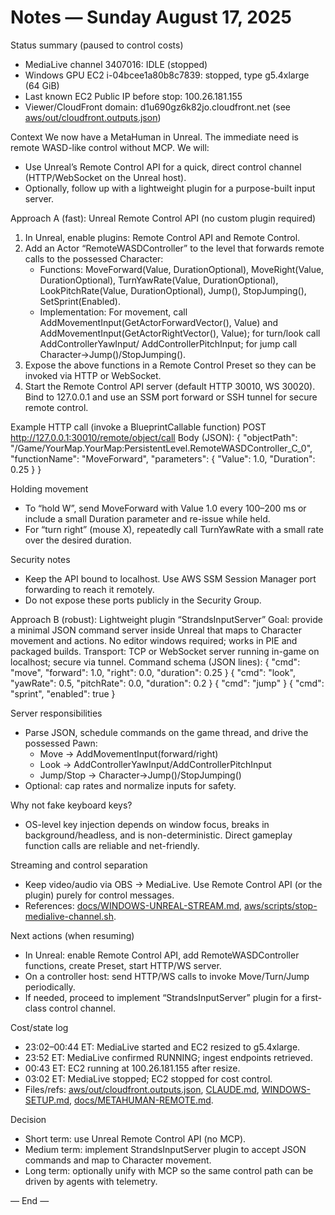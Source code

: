 # Notes — Sunday August 17, 2025

Status summary (paused to control costs)
- MediaLive channel 3407016: IDLE (stopped)
- Windows GPU EC2 i-04bcee1a80b8c7839: stopped, type g5.4xlarge (64 GiB)
- Last known EC2 Public IP before stop: 100.26.181.155
- Viewer/CloudFront domain: d1u690gz6k82jo.cloudfront.net (see [aws/out/cloudfront.outputs.json](aws/out/cloudfront.outputs.json:1))

Context
We now have a MetaHuman in Unreal. The immediate need is remote WASD-like control without MCP. We will:
- Use Unreal’s Remote Control API for a quick, direct control channel (HTTP/WebSocket on the Unreal host).
- Optionally, follow up with a lightweight plugin for a purpose-built input server.

Approach A (fast): Unreal Remote Control API (no custom plugin required)
1) In Unreal, enable plugins: Remote Control API and Remote Control.
2) Add an Actor “RemoteWASDController” to the level that forwards remote calls to the possessed Character:
   - Functions: MoveForward(Value, DurationOptional), MoveRight(Value, DurationOptional), TurnYawRate(Value, DurationOptional), LookPitchRate(Value, DurationOptional), Jump(), StopJumping(), SetSprint(Enabled).
   - Implementation: For movement, call AddMovementInput(GetActorForwardVector(), Value) and AddMovementInput(GetActorRightVector(), Value); for turn/look call AddControllerYawInput/ AddControllerPitchInput; for jump call Character->Jump()/StopJumping().
3) Expose the above functions in a Remote Control Preset so they can be invoked via HTTP or WebSocket.
4) Start the Remote Control API server (default HTTP 30010, WS 30020). Bind to 127.0.0.1 and use an SSM port forward or SSH tunnel for secure remote control.

Example HTTP call (invoke a BlueprintCallable function)
POST http://127.0.0.1:30010/remote/object/call
Body (JSON):
{
  "objectPath": "/Game/YourMap.YourMap:PersistentLevel.RemoteWASDController_C_0",
  "functionName": "MoveForward",
  "parameters": { "Value": 1.0, "Duration": 0.25 }
}

Holding movement
- To “hold W”, send MoveForward with Value 1.0 every 100–200 ms or include a small Duration parameter and re-issue while held.
- For “turn right” (mouse X), repeatedly call TurnYawRate with a small rate over the desired duration.

Security notes
- Keep the API bound to localhost. Use AWS SSM Session Manager port forwarding to reach it remotely.
- Do not expose these ports publicly in the Security Group.

Approach B (robust): Lightweight plugin “StrandsInputServer”
Goal: provide a minimal JSON command server inside Unreal that maps to Character movement and actions. No editor windows required; works in PIE and packaged builds.
Transport: TCP or WebSocket server running in-game on localhost; secure via tunnel.
Command schema (JSON lines):
{ "cmd": "move", "forward": 1.0, "right": 0.0, "duration": 0.25 }
{ "cmd": "look", "yawRate": 0.5, "pitchRate": 0.0, "duration": 0.2 }
{ "cmd": "jump" }
{ "cmd": "sprint", "enabled": true }

Server responsibilities
- Parse JSON, schedule commands on the game thread, and drive the possessed Pawn:
  - Move → AddMovementInput(forward/right)
  - Look → AddControllerYawInput/AddControllerPitchInput
  - Jump/Stop → Character->Jump()/StopJumping()
- Optional: cap rates and normalize inputs for safety.

Why not fake keyboard keys?
- OS-level key injection depends on window focus, breaks in background/headless, and is non-deterministic. Direct gameplay function calls are reliable and net-friendly.

Streaming and control separation
- Keep video/audio via OBS → MediaLive. Use Remote Control API (or the plugin) purely for control messages.
- References: [docs/WINDOWS-UNREAL-STREAM.md](docs/WINDOWS-UNREAL-STREAM.md:1), [aws/scripts/stop-medialive-channel.sh](aws/scripts/stop-medialive-channel.sh:1).

Next actions (when resuming)
- In Unreal: enable Remote Control API, add RemoteWASDController functions, create Preset, start HTTP/WS server.
- On a controller host: send HTTP/WS calls to invoke Move/Turn/Jump periodically.
- If needed, proceed to implement “StrandsInputServer” plugin for a first-class control channel.

Cost/state log
- 23:02–00:44 ET: MediaLive started and EC2 resized to g5.4xlarge.
- 23:52 ET: MediaLive confirmed RUNNING; ingest endpoints retrieved.
- 00:43 ET: EC2 running at 100.26.181.155 after resize.
- 03:02 ET: MediaLive stopped; EC2 stopped for cost control.
- Files/refs: [aws/out/cloudfront.outputs.json](aws/out/cloudfront.outputs.json:1), [CLAUDE.md](CLAUDE.md:87), [WINDOWS-SETUP.md](WINDOWS-SETUP.md:1), [docs/METAHUMAN-REMOTE.md](docs/METAHUMAN-REMOTE.md:1).

Decision
- Short term: use Unreal Remote Control API (no MCP).
- Medium term: implement StrandsInputServer plugin to accept JSON commands and map to Character movement.
- Long term: optionally unify with MCP so the same control path can be driven by agents with telemetry.

— End —